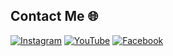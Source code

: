 ## Contact Me 🌐

[![Instagram](https://img.shields.io/badge/Instagram-%23E4405F?logo=instagram&logoColor=white)](https://www.instagram.com/nofuruu)
[![YouTube](https://img.shields.io/badge/YouTube-%23FF0000?logo=youtube&logoColor=white)](https://www.youtube.com/c/morxvxx)
[![Facebook](https://img.shields.io/badge/Facebook-%231D72E8?logo=facebook&logoColor=white)](https://www.facebook.com/morxvxx)
